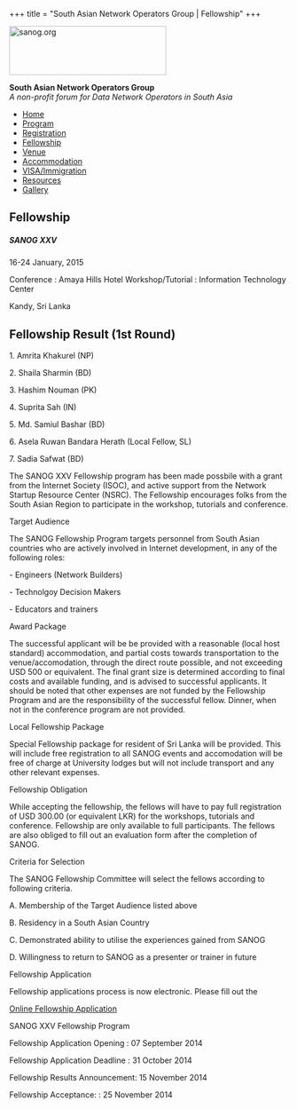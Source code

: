 +++
title = "South Asian Network Operators Group | Fellowship"
+++

[<img src="../images/logo.jpg" width="283" height="88" alt="sanog.org" />](../index.html)

**South Asian Network Operators Group**  
*A non-profit forum for Data Network Operators in South Asia*

-   [Home](index.html)
-   [Program](program.html)
-   [Registration](reg.html)
-   [Fellowship](fellowship.html)
-   [Venue](venue.html)
-   [Accommodation](accomo.html)
-   [VISA/Immigration](visa.html)
-   [Resources](downloads.html)
-   [Gallery](gallery.html)

Fellowship
----------

##### SANOG XXV

16-24 January, 2015

Conference : Amaya Hills Hotel Workshop/Tutorial : Information
Technology Center

Kandy, Sri Lanka

  
  
  
  
  
  
  
  
  
  
  
  
  
  
  
  
  
  
  
  
  
  
  
  
  
  
  
  
  
  
  
  
  
  
  
  
  
  
  
  
  
  
  
  
  
  

Fellowship Result (1st Round)
-----------------------------

  

1\. Amrita Khakurel (NP)

2\. Shaila Sharmin (BD)

3\. Hashim Nouman (PK)

4\. Suprita Sah (IN)

5\. Md. Samiul Bashar (BD)

6\. Asela Ruwan Bandara Herath (Local Fellow, SL)

7\. Sadia Safwat (BD)

  

The SANOG XXV Fellowship program has been made possbile with a grant
from the Internet Society (ISOC), and active support from the Network
Startup Resource Center (NSRC). The Fellowship encourages folks from the
South Asian Region to participate in the workshop, tutorials and
conference.

  

Target Audience

The SANOG Fellowship Program targets personnel from South Asian
countries who are actively involved in Internet development, in any of
the following roles:

\- Engineers (Network Builders)

\- Technolgoy Decision Makers

\- Educators and trainers

  

Award Package

The successful applicant will be be provided with a reasonable (local
host standard) accommodation, and partial costs towards transportation
to the venue/accomodation, through the direct route possible, and not
exceeding USD 500 or equivalent. The final grant size is determined
according to final costs and available funding, and is advised to
successful applicants. It should be noted that other expenses are not
funded by the Fellowship Program and are the responsibility of the
successful fellow. Dinner, when not in the conference program are not
provided.

  

Local Fellowship Package

Special Fellowship package for resident of Sri Lanka will be provided.
This will include free registration to all SANOG events and accomodation
will be free of charge at University lodges but will not include
transport and any other relevant expenses.

  

Fellowship Obligation

While accepting the fellowship, the fellows will have to pay full
registration of USD 300.00 (or equivalent LKR) for the workshops,
tutorials and conference. Fellowship are only available to full
participants. The fellows are also obliged to fill out an evaluation
form after the completion of SANOG.

  

Criteria for Selection

The SANOG Fellowship Committee will select the fellows according to
following criteria.

A. Membership of the Target Audience listed above

B. Residency in a South Asian Country

C. Demonstrated ability to utilise the experiences gained from SANOG

D. Willingness to return to SANOG as a presenter or trainer in future

  

Fellowship Application

Fellowship applications process is now electronic. Please fill out the

  

[Online Fellowship
Application](http://submission.sanog.org/fellowship/apply/)

  

SANOG XXV Fellowship Program

Fellowship Application Opening : 07 September 2014

Fellowship Application Deadline : 31 October 2014

Fellowship Results Announcement: 15 November 2014

Fellowship Acceptance: : 25 November 2014

  

 
